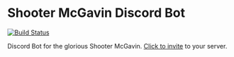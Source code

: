 # Shooter McGavin Discord Bot

[![Build Status](https://travis-ci.org/cszheng/ShooterMcGavinBot.svg?branch=master)](https://travis-ci.org/cszheng/ShooterMcGavinBot)

Discord Bot for the glorious Shooter McGavin.
[Click to invite](https://discordapp.com/oauth2/authorize?client_id=318487287606280192&scope=bot&permissions=1) to your server.